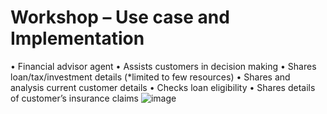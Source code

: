 # Workshop – Use case and Implementation 

•	Financial advisor agent
•	Assists customers in decision making
•	Shares loan/tax/investment details (*limited to few resources)
•	Shares and analysis current customer details 
•	Checks loan eligibility 
•	Shares details of customer’s insurance claims 
![image](https://github.com/user-attachments/assets/bc8d136e-7bc7-4fce-a0b7-71e92171bee6)
